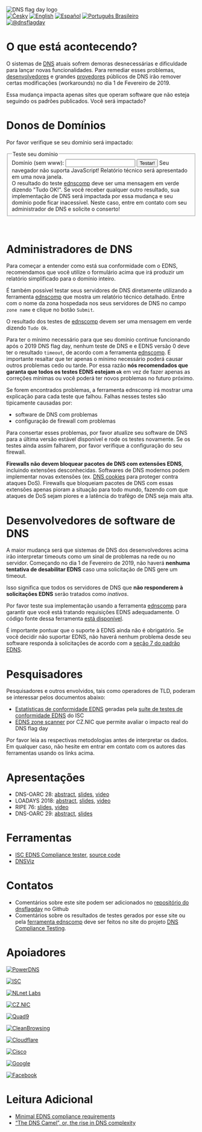 <img class="logo" alt="DNS flag day logo" src="/images/DNS_Flag.svg">

<div class="translations">
<nav>
	<a href="/cs"><img alt="Česky" src="/flags/cs.svg"/></a>
	<a href="/"><img alt="English" src="/flags/en.svg"/></a>
	<a href="/es"><img alt="Español" src="/flags/es.svg"/></a>
	<a href="/pt-br"><img alt="Português Brasileiro" src="/flags/pt-br.svg"/></a>
</nav>
</div>
<div class="social">
<nav>
	<a href="https://twitter.com/dnsflagday"><img alt="@dnsflagday" src="/images/Twitter_Social_Icon_Rounded_Square_Color.svg"></a>
</nav>
</div>

O que está acontecendo?
=======================
O sistemas de <a href="https://pt.wikipedia.org/wiki/Domain_Name_System">DNS</a> atuais sofrem demoras desnecessárias e dificuldade para lançar novas funcionalidades. Para remediar esses problemas, <a href="#apoiadores">desenvolvedores</a> e grandes <a href="#apoiadores">provedores</a> públicos de DNS irão remover certas modificações (workarounds) no dia 1 de Fevereiro de 2019.

Essa mudança impacta apenas sites que operam software que não esteja seguindo os padrões publicados. Você será impactado?

Donos de Domínios
=================
Por favor verifique se seu domínio será impactado:
<div id="domain-checker">
	<form action="https://ednscomp.isc.org/ednscomp" method="GET" target="_blank">
		<fieldset>
			<legend>Teste seu domínio</legend>
			<label for="zone">Domínio (sem www):
				<input type="text" name="zone" id="zone" required title="Por favor digite o nome de uma zona de DNS hospedada nos servidores de DNS que você quer testar. (A zona precisa ter registros SOA e NS.)">
			</label>
			<input type="submit" value="Testar!">
			<noscript>Seu navegador não suporta JavaScript! Relatório técnico será apresentado em uma nova janela.<br>
O resultado do teste <a href="https://ednscomp.isc.org/ednscomp">ednscomp</a> deve ser uma mensagem em verde dizendo "Tudo OK!". Se você receber
qualquer outro resultado, sua implementação de DNS será impactada por essa mudança e seu domínio pode ficar inacessível. Neste caso, entre
em contato com seu administrador de DNS e solicite o conserto!
			</noscript>
		</fieldset>
	</form>
</div>
<script><!-- translate the form above and these constants, please keep the whitespaces! -->
const domainCheckerInit = {
	placeIntoElement: document.getElementById( "domain-checker" ),
	texts: {
		formTitle: 'Teste seu domínio',
		labelText: 'Domínio (sem www): ',
		submitText: 'Testar!',
		reportOkHtml: ': <span style="color: green;">Tudo OK!</span></div>' +
		'<div><img style="height: 5em;" src="/signs/ok.svg"/></div>' +
		'<div>Este domínio está OK, parabéns!',

		reportCompatibleHtml: ': <span style="color: orange;">Problemas pequenos detectados!</span></div>' +
		'<div><img style="height: 5em;" src="/signs/compatible.svg"/></div>' +
		'<div>Este domínio irá funcionar após o 2019 DNS flag day MAS ele não suporte os padrões de DNS mais recentes. Como consequência disto, esse domínio não irá suportar certos recursos de segurança e pode se tornar um alvo fácil para invasores. Recomendados que seu administrador de DNS conserte estes problemas listados abaixo',

		reportHighLatencyHtml: ': <span style="color: red;">Problemas graves detectados!</span></div>' +
		'<div><img style="height: 5em;" src="/signs/high_latency.svg"/></div>' +
		'<div>Esse domínio vai ter problemas apartir do 2019 DNS flag day. Ele irá funcionar na prática MAS usuários irão experenciar demoras no acesso à esse domínio. Recomendamos que solicite correções ao seu administrador de domínios! Você pode compartilhar o site  https://dnsflagday.net/ e',

		reportFailHtml: ': <span style="font-weight: bold; color: red;">Erros fatais detectados!</span></div>' +
		'<div><img style="height: 5em;" src="/signs/dead.svg"/></div>' +
		'<div>Esse domínio irá PARAR DE FUNCIONAR apartir do 2019 DNS flag day! Por favor execute o teste novamente para evitar problemas aleatórios de rede. Se o problema persistir você precisa entrar em contato com seu administrador de DNS urgentemente e solicitar as correções. Você pode compartilhar o site https://dnsflagday.net/ e',

		reportTestErrorHtml: ': Teste não pode ser executado devido a um erro. Por favor verfique que o domínio digitado corresponde a uma <strong>zona de DNS</strong>, ex.: use "example.com" em vez de "www.example.com". Execute novamente o teste para eliminar a chance de problemas aleatórios de rede ou investigue o',
		reportLinkText: ' relatório técnico ',  // text before URL to report
	},
	status: {
		loading: 'Teste em andamento, por favor aguarde... Isso pode demorar dezenas de segundos.',
		done: 'Teste finalizado:',
		errorApi: 'Erro de comunicação! API indisponível… por favor tente novamente mais tarde',
		errorInput: 'Entrada inválida ou outro erro inesperado, desculpe!',
	},
};
</script>
<script src="/domain-checker.js"></script>
<br>

Administradores de DNS
======================
Para começar a entender como está sua conformidade com o EDNS, recomendamos que você utilize o formulário acima que irá produzir um relatório simplificado para o domínio inteiro.

É também possível testar seus servidores de DNS diretamente utilizando a ferramenta [ednscomp](https://ednscomp.isc.org/ednscomp) que mostra um relatório técnico detalhado. Entre com o nome da zona hospedada nos seus servidores de DNS no campo `zone name` e clique no botão `Submit`.

O resultado dos testes de [ednscomp](https://ednscomp.isc.org/ednscomp) devem ser uma mensagem em verde dizendo `Tudo Ok`.

Para ter o mínimo necessário para que seu domínio continue funcionando após o 2019 DNS flag day, nenhum teste de DNS e e EDNS versão 0 deve ter o resultado `timeout`, de acordo com a ferramenta [ednscomp](https://ednscomp.isc.org/ednscomp). É importante resaltar que ter apenas o mínimo necessário poderá causar outros problemas cedo ou tarde. Por essa razão **nós recomendados que garanta que todos os testes EDNS estejam `ok`** em vez de fazer apenas as correções mínimas ou você poderá ter novos problemas no futuro próximo.

Se forem encontrados problemas, a ferramenta ednscomp irá mostrar uma explicação para cada teste que falhou. Falhas nesses testes são tipicamente causadas por:
* software de DNS com problemas
* configuração de firewall com problemas

Para consertar esses problemas, por favor atualize seu software de DNS para a última versão estável disponível e rode os testes novamente. Se os testes ainda assim falharem, por favor verifique a configuração do seu firewall.

**Firewalls não devem bloquear pacotes de DNS com extensões EDNS**, incluindo extensões desconhecidas. Softwares de DNS modernos podem implementar novas extensões (ex. [DNS cookies](https://tools.ietf.org/html/rfc7873) para proteger contra ataques DoS). Firewalls que bloqueiam pacotes de DNS com essas extensões apenas pioram a situação para todo mundo, fazendo com que ataques de DoS sejam piores e a latência do trafêgo de DNS seja mais alta.

Desenvolvedores de software de DNS
==================================
A maior mudança será que sistemas de DNS dos desenvolvedores acima irão interpretar timeouts como um sinal de problemas na rede ou no servidor. Começando no dia 1 de Fevereiro de 2019, não haverá **nenhuma tentativa de desabilitar EDNS** caso uma solicitação de DNS gere um timeout.

Isso significa que todos os servidores de DNS que **não responderem à solicitações EDNS** serão tratados como *inativos*.

Por favor teste sua implementação usando a ferramenta [ednscomp](https://ednscomp.isc.org/ednscomp) para garantir que você está tratando requisições EDNS adequadamente. O código fonte dessa ferramenta [está disponível](https://gitlab.isc.org/isc-projects/DNS-Compliance-Testing).

É importante pontuar que o suporte à EDNS ainda não é obrigatório. Se você decidir não suportar EDNS, não haverá nenhum problema desde seu software responda à solicitações de acordo com a [seção 7 do padrão EDNS](https://tools.ietf.org/html/rfc6891#section-7).

Pesquisadores
=============
Pesquisadores e outros envolvidos, tais como operadores de TLD, poderam se interessar pelos documentos abaixo:
 * [Estatísticas de conformidade EDNS](https://ednscomp.isc.org/) geradas pela [suíte de testes de conformidade EDNS](https://gitlab.isc.org/isc-projects/DNS-Compliance-Testing) do ISC
 * [EDNS zone scanner](https://gitlab.labs.nic.cz/knot/edns-zone-scanner/) por CZ.NIC que permite avaliar o impacto real do DNS flag day

 Por favor leia as respectivas metodologias antes de interpretar os dados. Em qualquer caso, não hesite em entrar em contato com os autores das ferramentas usando os links acima.

Apresentações
=============

 * DNS-OARC 28: [abstract](https://indico.dns-oarc.net/event/28/contributions/515/), [slides](https://indico.dns-oarc.net/event/28/contributions/515/attachments/490/799/Removing_EDNS_Workarounds.pdf), [video](https://www.youtube.com/watch?v=9YYH8JFH_bY&feature=youtu.be&t=5198)
 * LOADAYS 2018: [abstract](http://loadays.org/pages/dnsupdate.html), [slides](http://loadays.org/files/plexis-edns-workaround-removal-loadays-2018.pdf), [video](https://www.youtube.com/watch?v=OXbbH0ORmSY)
 * RIPE 76: [slides](https://ripe76.ripe.net/presentations/159-edns.pdf), [video](https://ripe76.ripe.net/archives/video/161)
 * DNS-OARC 29: [abstract](https://indico.dns-oarc.net/event/29/contributions/662/), [slides](https://indico.dns-oarc.net/event/29/contributions/662/attachments/634/1063/EDNS_Flag_Day_-_OARC29.pdf)

Ferramentas
===========

 * [ISC EDNS Compliance tester](https://ednscomp.isc.org/), [source code](https://gitlab.isc.org/isc-projects/DNS-Compliance-Testing)
 * [DNSViz](http://dnsviz.net/)

Contatos
========

 * Comentários sobre este site podem ser adicionados no [repositório do dnsflagday](https://github.com/dns-violations/dnsflagday/issues) no Github
 * Comentários sobre os resultados de testes gerados por esse site ou pela [ferramenta ednscomp](https://ednscomp.isc.org/ednscomp) deve ser feitos no site do projeto [DNS Compliance Testing](https://gitlab.isc.org/isc-projects/DNS-Compliance-Testing).

Apoiadores
==========
<script id="do-not-translate-randomize-this-section" src="/supporters-randomiser.js" defer></script>

[![PowerDNS](/images/powerdns.svg)](https://blog.powerdns.com/2018/03/22/removing-edns-workarounds/)

[![ISC](/images/isc.png)](https://www.isc.org/blogs/end-to-bandaids/)

[![NLnet Labs](/images/nlnetlabs.svg)](https://www.nlnetlabs.nl/news/2018/Jun/07/putting-an-end-to-workarounds-for-broken-software/)

[![CZ.NIC](/images/cznic.svg)](https://en.blog.nic.cz/2018/03/14/together-for-better-stability-speed-and-further-extensibility-of-the-dns-ecosystem/)

[![Quad9](/images/quad9.png)](https://quad9.net/)

[![CleanBrowsing](/images/cleanbrowsing.png)](https://cleanbrowsing.org/)

[![Cloudflare](/images/cloudflare.png)](https://www.cloudflare.com/)

[![Cisco](/images/cisco.svg)](https://www.opendns.com/cisco-opendns/)

[![Google](/images/google.svg)](https://developers.google.com/speed/public-dns/)

[![Facebook](/images/facebook.svg)](https://www.facebook.com/)

Leitura Adicional
=================
 * [Minimal EDNS compliance requirements](https://datatracker.ietf.org/doc/draft-spacek-edns-camel-diet/)
 * [“The DNS Camel”, or, the rise in DNS complexity](https://blog.powerdns.com/2018/03/22/the-dns-camel-or-the-rise-in-dns-complexit/)
